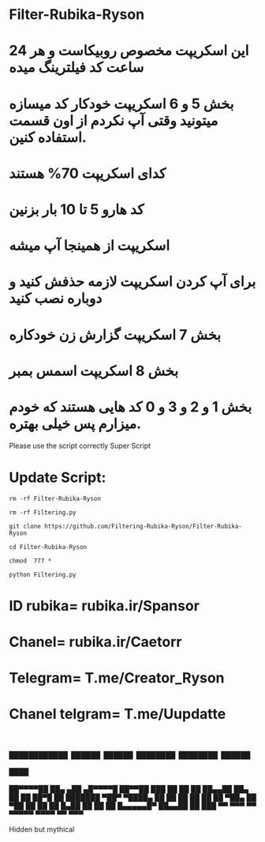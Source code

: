 # Filter-Rubika-Ryson
# این اسکریپت مخصوص روبیکاست و هر 24 ساعت کد فیلترینگ میده
# بخش 5 و 6 اسکریپت خودکار کد میسازه میتونید وقتی آپ نکردم از اون قسمت استفاده کنین.
# کدای اسکریپت 70% هستند 
# کد هارو 5 تا 10 بار بزنین
# اسکریپت از همینجا آپ میشه
# برای آپ کردن اسکریپت لازمه حذفش کنید و دوباره نصب کنید
# بخش 7 اسکریپت گزارش زن خودکاره
# بخش 8 اسکریپت اسمس بمبر
# بخش 1 و 2 و 3 و 0 کد هایی هستند که خودم میزارم پس خیلی بهتره.
 Please use the script correctly 
Super Script

# Update Script:

`rm -rf Filter-Rubika-Ryson`

`rm -rf Filtering.py`

`git clone https://github.com/Filtering-Rubika-Ryson/Filter-Rubika-Ryson`

  `cd Filter-Rubika-Ryson`

   `chmod  777 *`

   `python Filtering.py`


# ID rubika= rubika.ir/Spansor
# Chanel= rubika.ir/Caetorr

# Telegram= T.me/Creator_Ryson


# Chanel telgram= T.me/Uupdatte


 # ▄▄▄▄▄▄   ▄▄▄    ▄▄▄   ▄▄▄▄      ▄▄▄▄    ▄▄▄   ▄▄
 ██▀▀▀▀██  ██▄  ▄██  ▄█▀▀▀▀█    ██▀▀██   ███   ██
 ██    ██   ██▄▄██   ██▄       ██    ██  ██▀█  ██
 ███████     ▀██▀     ▀████▄   ██    ██  ██ ██ ██
 ██  ▀██▄     ██          ▀██  ██    ██  ██  █▄██
 ██    ██     ██     █▄▄▄▄▄█▀   ██▄▄██   ██   ███
 ▀▀    ▀▀▀    ▀▀      ▀▀▀▀▀      ▀▀▀▀    ▀▀   ▀▀▀

Hidden but mythical 
